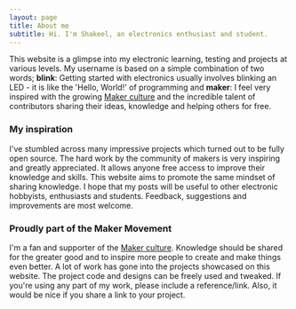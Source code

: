 ```yaml
---
layout: page
title: About me
subtitle: Hi. I'm Shakeel, an electronics enthusiast and student.
---
```


This website is a glimpse into my electronic learning, testing and projects at various levels. My username is based on a simple combination of two words; **blink**: Getting started with electronics usually involves blinking an LED - it is like the 'Hello, World!' of programming and **maker**: I feel very inspired with the growing [Maker culture](https://en.wikipedia.org/wiki/Maker_culture) and the incredible talent of contributors sharing their ideas, knowledge and helping others for free.

### My inspiration
I've stumbled across many impressive projects which turned out to be fully open source. The hard work by the community of makers is very inspiring and greatly appreciated. It allows anyone free access to improve their knowledge and skills. This website aims to promote the same mindset of sharing knowledge. I hope that my posts will be useful to other electronic hobbyists, enthusiasts and students. Feedback, suggestions and improvements are most welcome.

### Proudly part of the Maker Movement
I'm a fan and supporter of the [Maker culture](https://en.wikipedia.org/wiki/Maker_culture). Knowledge should be shared for the greater good and to inspire more people to create and make things even better. A lot of work has gone into the projects showcased on this website. The project code and designs can be freely used and tweaked. If you're using any part of my work, please include a reference/link. Also, it would be nice if you share a link to your project.
